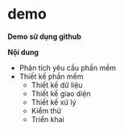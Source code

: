 # demo
**Demo sử dụng github**

**__Nội dung__**
- Phân tích yêu cầu phần mềm
- Thiết kế phần mềm
    - Thiết kế dữ liệu
    - Thiết kế giao diện
    - Thiết kế xử lý
    - Kiểm thử
    - Triển khai
    
